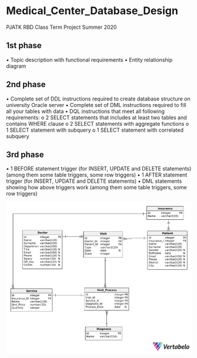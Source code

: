 # Medical_Center_Database_Design
PJATK RBD Class Term Project Summer 2020

## 1st phase 
•       Topic description with functional requirements 
•       Entity relationship diagram

## 2nd phase 
•       Complete set of DDL instructions required to create database structure on university Oracle server
•       Complete set of DML instructions required to fill all your tables with data
•       DQL instructions that meet all following requirements:
o   2 SELECT statements that includes at least two tables and contains WHERE clause
o   2 SELECT statements with aggregate functions
o   1 SELECT statement with subquery
o   1 SELECT statement with correlated subquery

## 3rd phase 
•       1 BEFORE statement trigger (for INSERT, UPDATE and DELETE statements) (among them some table triggers, some row triggers)
•       1 AFTER statement trigger (for INSERT, UPDATE and DELETE statements)
•       DML statements showing how above triggers work 
(among them some table triggers, some row triggers)


![Entity Diagram](Medical_Center-Entity_Diagram.png)